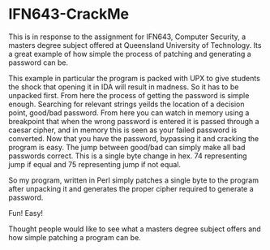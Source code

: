 # IFN643-CrackMe
This is in response to the assignment for IFN643, Computer Security, a masters degree subject offered at Queensland University of Technology. Its a great example of how simple the process of patching and generating a password can be.

This example in particular the program is packed with UPX to give students the shock that opening it in IDA will result in madness. So it has to be unpacked first. From here the process of getting the password is simple enough. Searching for relevant strings yeilds the location of a decision point, good/bad password. From here you can watch in memory using a breakpoint that when the wrong password is entered it is passed through a caesar cipher, and in memory this is seen as your failed password is converted. Now that you have the password, bypassing it and cracking the program is easy. The jump between good/bad can simply make all bad passwords correct. This is a single byte change in hex. 74 representing jump if equal and 75 representing jump if not equal.

So my program, written in Perl simply patches a single byte to the program after unpacking it and generates the proper cipher required to generate a password.

Fun! Easy!

Thought people would like to see what a masters degree subject offers and how simple patching a program can be.
